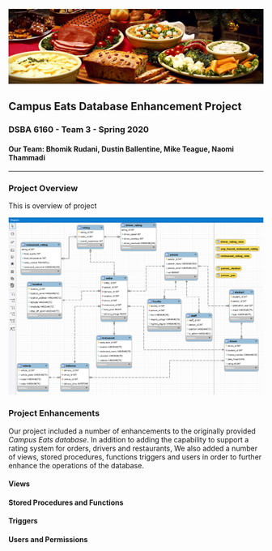 ![Header](https://github.com/mcteague/campusEatsdb-DSBA6160-Group3/blob/233c357c89bfc80ac0615eaa81404ec0ed8fd701/img/food-dishes-header.jpeg "Header")

<h2>Campus Eats Database Enhancement Project</h2>
<h3>DSBA 6160 - Team 3 - Spring 2020</h3>
<h4>Our Team: Bhomik Rudani, Dustin Ballentine, Mike Teague, Naomi Thammadi</h4>

---

<h3>Project Overview</h3>

This is overview of project

<img src="https://github.com/mcteague/campusEatsdb-DSBA6160-Group3/blob/ffb45b53deab8fd29c30191726c7e9ea4dbadffc/Database/EERD-Final.png" width="600px">

<h3>Project Enhancements</h3>

Our project included a number of enhancements to the originally provided *Campus Eats database*.  In addition to adding the capability to support a rating system for orders, drivers and restaurants, We also added a number of views, stored procedures, functions triggers and users in order to further enhance the operations of the database.

<h4>Views</h4>

<h4>Stored Procedures and Functions</h4>

<h4>Triggers</h4>

<h4>Users and Permissions</h4>

